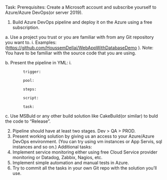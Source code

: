Task: 
Prerequisites: 
Create a Microsoft account and subscribe yourself to Azure/Azure DevOps(or server 2019).

  1.	Build Azure DevOps pipeline and deploy it on the Azure using a free subscription.

  a.	Use a project you trust or you are familiar with from any Git repository you want to.
    i.	Examples: (https://github.com/HoussemDellai/WebAppWithDatabaseDemo ). Note: You have to be familiar with the source code that you are using.
    
   b.	Present the pipeline in YML:
        i.	

            trigger:

            pool:

            steps:

            script:

            task:
            

   c.  Use MSBuld or any other build solution like CakeBuild(or similar) to buld the code to “Release”.

  2.	Pipeline should have at least two stages. Dev > QA > PROD.
  3.	Present working solution by giving us an access to your Azure/Azure DevOps environment. (You can try using vm instances or App Servis, sql instances and so on.)
Additional tasks:
  1.	Implement service monitoring either using free Cloud Service provider monitoring or Datadog, Zabbix, Nagios, etc.
  2.	Implement simple automation and manual tests in Azure.
  3.	Try to commit all the tasks in your own Git repo with the solution you’ll use.
